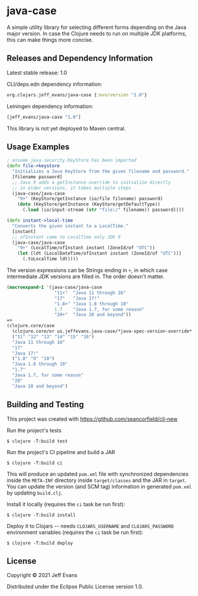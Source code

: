 # java-case

A simple utility library for selecting different forms depending on the Java major version. In case the Clojure needs
to run on multiple JDK platforms, this can make things more concise.

## Releases and Dependency Information

Latest stable release: 1.0

CLI/deps.edn dependency information:

```clojure
org.clojars.jeff_evans/java-case {:mvn/version "1.0"}
```
Leiningen dependency information:

```clojure
[jeff_evans/java-case "1.0"]
```

This library is not yet deployed to Maven central.

## Usage Examples

```clojure
; assume java.security.KeyStore has been imported
(defn file->keystore
  "Initializes a Java KeyStore from the given filename and password."
  [filename password]
  ;; Java 9 adds a getInstance override to initialize directly
  ;; in older versions, it takes multiple steps
  (java-case/java-case
    "9+" (KeyStore/getInstance (io/file filename) password)
    (doto (KeyStore/getInstance (KeyStore/getDefaultType))
      (.load (io/input-stream (str "file:/" filename)) password))))

(defn instant->local-time
  "Converts the given instant to a LocalTime."
  [instant]
  ;; ofInstant came to LocalTime only JDK 9
  (java-case/java-case
    "9+" (LocalTime/ofInstant instant (ZoneId/of "UTC"))
    (let [ldt (LocalDateTime/ofInstant instant (ZoneId/of "UTC"))]
      (.toLocalTime ldt))))

```

The version expressions can be Strings ending in `+`, in which case intermediate JDK versions are filled in. The order
doesn't matter.

```clojure
(macroexpand-1 '(java-case/java-case
                  "11+"  "Java 11 through 16"
                  "17"   "Java 17!"
                  "1.8+" "Java 1.8 through 10"
                  1.7    "Java 1.7, for some reason"
                  "20+"  "Java 20 and beyond"))
=>
(clojure.core/case
  (clojure.core/or us.jeffevans.java-case/*java-spec-version-override* "11")
  ("11" "12" "13" "14" "15" "16")
  "Java 11 through 16"
  "17"
  "Java 17!"
  ("1.8" "9" "10")
  "Java 1.8 through 10"
  "1.7"
  "Java 1.7, for some reason"
  "20"
  "Java 20 and beyond")
```

## Building and Testing

This project was created with https://github.com/seancorfield/clj-new

Run the project's tests

    $ clojure -T:build test

Run the project's CI pipeline and build a JAR

    $ clojure -T:build ci

This will produce an updated `pom.xml` file with synchronized dependencies inside the `META-INF`
directory inside `target/classes` and the JAR in `target`. You can update the version (and SCM tag)
information in generated `pom.xml` by updating `build.clj`.

Install it locally (requires the `ci` task be run first):

    $ clojure -T:build install

Deploy it to Clojars -- needs `CLOJARS_USERNAME` and `CLOJARS_PASSWORD` environment
variables (requires the `ci` task be run first):

    $ clojure -T:build deploy

## License

Copyright © 2021 Jeff Evans

Distributed under the Eclipse Public License version 1.0.
